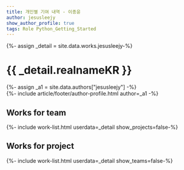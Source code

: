 ```yaml
---
title: 개인별 기여 내역 - 이종윤 
author: jesusleejy
show_author_profile: true
tags: Role Python_Getting_Started
---
```


<div>{%- assign _detail = site.data.works.jesusleejy-%}</div>

# {{ _detail.realnameKR }}

<div>{%- assign _a1 = site.data.authors["jesusleejy"] -%}</div>
<div>{%- include article/footer/author-profile.html author=_a1 -%}</div>

## Works for team

<div>{%- include work-list.html userdata=_detail show_projects=false-%}</div>


## Works for project

<div>{%- include work-list.html userdata=_detail show_teams=false-%}</div>
